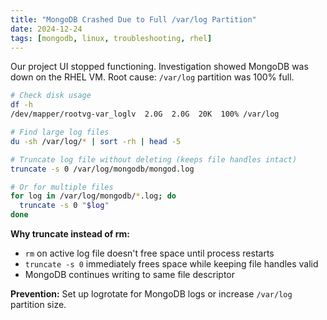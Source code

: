 ```yaml
---
title: "MongoDB Crashed Due to Full /var/log Partition"
date: 2024-12-24
tags: [mongodb, linux, troubleshooting, rhel]
---
```


Our project UI stopped functioning. Investigation showed MongoDB was down on the RHEL VM. Root cause: `/var/log` partition was 100% full.

```bash
# Check disk usage
df -h
/dev/mapper/rootvg-var_loglv  2.0G  2.0G  20K  100% /var/log

# Find large log files
du -sh /var/log/* | sort -rh | head -5

# Truncate log file without deleting (keeps file handles intact)
truncate -s 0 /var/log/mongodb/mongod.log

# Or for multiple files
for log in /var/log/mongodb/*.log; do
  truncate -s 0 "$log"
done
```

**Why truncate instead of rm:**
- `rm` on active log file doesn't free space until process restarts
- `truncate -s 0` immediately frees space while keeping file handles valid
- MongoDB continues writing to same file descriptor

**Prevention:** Set up logrotate for MongoDB logs or increase `/var/log` partition size.